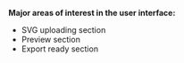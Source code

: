 __Major areas of interest in the user interface:__

- SVG uploading section
- Preview section
- Export ready section